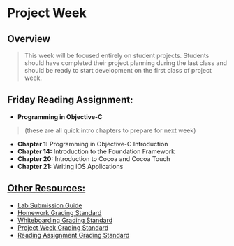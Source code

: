 # Project Week

## Overview
> This week will be focused entirely on student projects. Students should have completed their project planning during the last class and should be ready to start development on the first class of project week.

## Friday Reading Assignment:
* **Programming in Objective-C**
> (these are all quick intro chapters to prepare for next week)

  * **Chapter 1:** Programming in Objective-C Introduction
  * **Chapter 14:** Introduction to the Foundation Framework
  * **Chapter 20:** Introduction to Cocoa and Cocoa Touch
  * **Chapter 21:** Writing iOS Applications

## [Other Resources:](../resources/)
* [Lab Submission Guide](../resources/lab-submission-guide.md)
* [Homework Grading Standard](../resources/homework-grading-rubric.md)
* [Whiteboarding Grading Standard](../resources/whiteboarding-grading-rubric.md)
* [Project Week Grading Standard](../resources/project-week-grading-rubric.md)
* [Reading Assignment Grading Standard](../resources/reading-discussion-grading-rubric.md)
